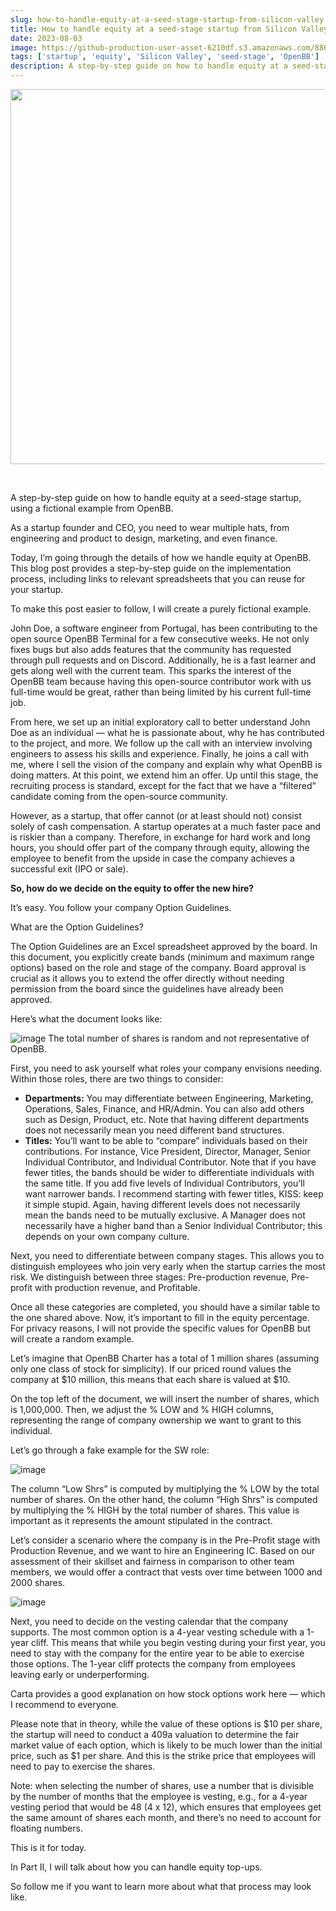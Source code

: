```yaml
---
slug: how-to-handle-equity-at-a-seed-stage-startup-from-silicon-valley
title: How to handle equity at a seed-stage startup from Silicon Valley
date: 2023-08-03
image: https://github-production-user-asset-6210df.s3.amazonaws.com/88618738/280556768-c4d5f9ed-d2b4-4faf-802d-1de3e3e83d71.png
tags: ['startup', 'equity', 'Silicon Valley', 'seed-stage', 'OpenBB']
description: A step-by-step guide on how to handle equity at a seed-stage startup, using a fictional example from OpenBB.
---
```


<p align="center">
    <img width="600" src="https://github-production-user-asset-6210df.s3.amazonaws.com/88618738/280556768-c4d5f9ed-d2b4-4faf-802d-1de3e3e83d71.png"/>
</p>

<br />

A step-by-step guide on how to handle equity at a seed-stage startup, using a fictional example from OpenBB.

<!-- truncate -->

<div style={{borderTop: '1px solid #21af90', margin: '1.5em 0'}} />

As a startup founder and CEO, you need to wear multiple hats, from engineering and product to design, marketing, and even finance.

Today, I’m going through the details of how we handle equity at OpenBB. This blog post provides a step-by-step guide on the implementation process, including links to relevant spreadsheets that you can reuse for your startup.

To make this post easier to follow, I will create a purely fictional example.

John Doe, a software engineer from Portugal, has been contributing to the open source OpenBB Terminal for a few consecutive weeks. He not only fixes bugs but also adds features that the community has requested through pull requests and on Discord. Additionally, he is a fast learner and gets along well with the current team. This sparks the interest of the OpenBB team because having this open-source contributor work with us full-time would be great, rather than being limited by his current full-time job.

From here, we set up an initial exploratory call to better understand John Doe as an individual — what he is passionate about, why he has contributed to the project, and more. We follow up the call with an interview involving engineers to assess his skills and experience. Finally, he joins a call with me, where I sell the vision of the company and explain why what OpenBB is doing matters. At this point, we extend him an offer. Up until this stage, the recruiting process is standard, except for the fact that we have a “filtered” candidate coming from the open-source community.

However, as a startup, that offer cannot (or at least should not) consist solely of cash compensation. A startup operates at a much faster pace and is riskier than a company. Therefore, in exchange for hard work and long hours, you should offer part of the company through equity, allowing the employee to benefit from the upside in case the company achieves a successful exit (IPO or sale).

**So, how do we decide on the equity to offer the new hire?**

It’s easy. You follow your company Option Guidelines.

What are the Option Guidelines?

The Option Guidelines are an Excel spreadsheet approved by the board. In this document, you explicitly create bands (minimum and maximum range options) based on the role and stage of the company. Board approval is crucial as it allows you to extend the offer directly without needing permission from the board since the guidelines have already been approved.

Here’s what the document looks like:

![image](https://github.com/Meg1211/my-website/assets/88618738/c4d5f9ed-d2b4-4faf-802d-1de3e3e83d71)
The total number of shares is random and not representative of OpenBB.

First, you need to ask yourself what roles your company envisions needing. Within those roles, there are two things to consider:

- **Departments:** You may differentiate between Engineering, Marketing, Operations, Sales, Finance, and HR/Admin. You can also add others such as Design, Product, etc. Note that having different departments does not necessarily mean you need different band structures.
- **Titles:** You’ll want to be able to “compare” individuals based on their contributions. For instance, Vice President, Director, Manager, Senior Individual Contributor, and Individual Contributor. Note that if you have fewer titles, the bands should be wider to differentiate individuals with the same title. If you add five levels of Individual Contributors, you’ll want narrower bands. I recommend starting with fewer titles, KISS: keep it simple stupid. Again, having different levels does not necessarily mean the bands need to be mutually exclusive. A Manager does not necessarily have a higher band than a Senior Individual Contributor; this depends on your own company culture.

Next, you need to differentiate between company stages. This allows you to distinguish employees who join very early when the startup carries the most risk. We distinguish between three stages: Pre-production revenue, Pre-profit with production revenue, and Profitable.

Once all these categories are completed, you should have a similar table to the one shared above. Now, it’s important to fill in the equity percentage. For privacy reasons, I will not provide the specific values for OpenBB but will create a random example.

Let’s imagine that OpenBB Charter has a total of 1 million shares (assuming only one class of stock for simplicity). If our priced round values the company at $10 million, this means that each share is valued at $10.

On the top left of the document, we will insert the number of shares, which is 1,000,000. Then, we adjust the % LOW and % HIGH columns, representing the range of company ownership we want to grant to this individual.

Let’s go through a fake example for the SW role:

![image](https://github.com/Meg1211/my-website/assets/88618738/39ea2b1f-af4b-45b1-be7d-ba88f4c03c40)

The column “Low Shrs” is computed by multiplying the % LOW by the total number of shares. On the other hand, the column “High Shrs” is computed by multiplying the % HIGH by the total number of shares. This value is important as it represents the amount stipulated in the contract.

Let’s consider a scenario where the company is in the Pre-Profit stage with Production Revenue, and we want to hire an Engineering IC. Based on our assessment of their skillset and fairness in comparison to other team members, we would offer a contract that vests over time between 1000 and 2000 shares.

![image](https://github.com/Meg1211/my-website/assets/88618738/b84e4085-b26c-41a5-87cc-7667fe279d62)

Next, you need to decide on the vesting calendar that the company supports. The most common option is a 4-year vesting schedule with a 1-year cliff. This means that while you begin vesting during your first year, you need to stay with the company for the entire year to be able to exercise those options. The 1-year cliff protects the company from employees leaving early or underperforming.

Carta provides a good explanation on how stock options work here — which I recommend to everyone.

Please note that in theory, while the value of these options is $10 per share, the startup will need to conduct a 409a valuation to determine the fair market value of each option, which is likely to be much lower than the initial price, such as $1 per share. And this is the strike price that employees will need to pay to exercise the shares.

Note: when selecting the number of shares, use a number that is divisible by the number of months that the employee is vesting, e.g., for a 4-year vesting period that would be 48 (4 x 12), which ensures that employees get the same amount of shares each month, and there’s no need to account for floating numbers.

This is it for today.

In Part II, I will talk about how you can handle equity top-ups.

So follow me if you want to learn more about what that process may look like.
